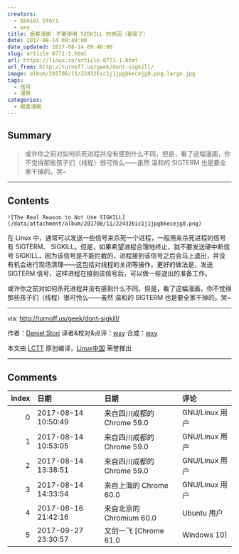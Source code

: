 ```yaml
---
creators:
  - Daniel Stori
  - wxy
title: 极客漫画：不要使用 SIGKILL 的原因（看哭了）
date: 2017-08-14 09:40:00
date_updated: 2017-08-14 09:40:00
slug: article-8771-1.html
url: https://linux.cn/article-8771-1.html
url_from: http://turnoff.us/geek/dont-sigkill/
image: album/201708/11/224326ic1j1jpgbkecejg8.png.large.jpg
tags:
  - 信号
  - 漫画
categories:
  - 极客漫画
---
```


## Summary

> 或许你之前对如何杀死进程并没有感到什么不同，但是，看了这幅漫画，你不觉得那些孩子们（线程）很可怜么——虽然 温和的 SIGTERM 也是要全家干掉的。哭~

***

<!-- more -->

## Contents

`![The Real Reason to Not Use SIGKILL](/data/attachment/album/201708/11/224326ic1j1jpgbkecejg8.png)`

在 Linux 中，通常可以发送一些信号来杀死一个进程，一般用来杀死进程的信号有 SIGTERM、 SIGKILL。但是，如果希望进程合理地终止，就不要发送硬中断信号 SIGKILL，因为该信号是不能拦截的，进程接到该信号之后会马上退出，并没有机会进行现场清理——这包括对线程的关闭等操作。更好的做法是，发送 SIGTERM 信号，这样进程在接到该信号后，可以做一些退出的准备工作。

或许你之前对如何杀死进程并没有感到什么不同，但是，看了这幅漫画，你不觉得那些孩子们（线程）很可怜么——虽然 温和的 SIGTERM 也是要全家干掉的。哭~

---

via: <http://turnoff.us/geek/dont-sigkill/>

作者：[Daniel Stori](http://turnoff.us/about/) 译者&校对&点评：[wxy](https://github.com/wxy) 合成：[wxy](https://github.com/wxy)

本文由 [LCTT](https://github.com/LCTT/TranslateProject) 原创编译，[Linux中国](https://linux.cn/) 荣誉推出

***

## Comments

|   index | 日期                | 日期                                      | 评论                                                                                               |
|--------:|:--------------------|:------------------------------------------|:---------------------------------------------------------------------------------------------------|
|       0 | 2017-08-14 10:50:49 | 来自四川成都的 Chrome 59.0|GNU/Linux 用户 | reaper 不应该是 sysadmin，应该是 kernel 才对吧。                                                   |
|       1 | 2017-08-14 10:53:05 | 来自四川成都的 Chrome 59.0|GNU/Linux 用户 | 而且我觉得它的孩子们，在图上描写的更应该是进程，而不是线程。如果是线程的话，那都应该被 KILL 才是。 |
|       2 | 2017-08-14 13:38:51 | 来自四川成都的 Chrome 59.0|GNU/Linux 用户 | 没有注意到图右下角，小企鹅头上的光环。                                                             |
|       3 | 2017-08-14 14:33:54 | 来自上海的 Chrome 60.0|GNU/Linux 用户     | 我都是用SIGINT的，如果不起作用在SIGKILL                                                            |
|       4 | 2017-08-16 21:42:16 | 来自北京的 Chromium 60.0|Ubuntu 用户      | 好可怜，我以后不敢用 kill 了                                                                       |
|       5 | 2017-09-27 23:30:57 | 文剑一飞 [Chrome 61.0|Windows 10]         | 还以为是命令……原来是开发者技巧啊。                                                                 |
